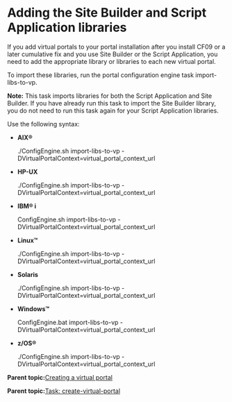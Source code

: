 # Adding the Site Builder and Script Application libraries

If you add virtual portals to your portal installation after you install CF09 or a later cumulative fix and you use Site Builder or the Script Application, you need to add the appropriate library or libraries to each new virtual portal.

To import these libraries, run the portal configuration engine task import-libs-to-vp.

**Note:** This task imports libraries for both the Script Application and Site Builder. If you have already run this task to import the Site Builder library, you do not need to run this task again for your Script Application libraries.

Use the following syntax:

-   **AIX®**

    ./ConfigEngine.sh import-libs-to-vp -DVirtualPortalContext=virtual\_portal\_context\_url

-   **HP-UX**

    ./ConfigEngine.sh import-libs-to-vp -DVirtualPortalContext=virtual\_portal\_context\_url

-   **IBM® i**

    ConfigEngine.sh import-libs-to-vp -DVirtualPortalContext=virtual\_portal\_context\_url

-   **Linux™**

    ./ConfigEngine.sh import-libs-to-vp -DVirtualPortalContext=virtual\_portal\_context\_url

-   **Solaris**

    ./ConfigEngine.sh import-libs-to-vp -DVirtualPortalContext=virtual\_portal\_context\_url

-   **Windows™**

    ConfigEngine.bat import-libs-to-vp -DVirtualPortalContext=virtual\_portal\_context\_url

-   **z/OS®**

    ./ConfigEngine.sh import-libs-to-vp -DVirtualPortalContext=virtual\_portal\_context\_url


**Parent topic:**[Creating a virtual portal](../admin-system/advp_tsk_create_vp.md)

**Parent topic:**[Task: create-virtual-portal](../admin-system/advp_cfgtsk_create.md)

